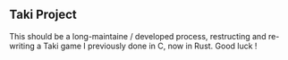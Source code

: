 ## Taki Project

This should be a long-maintaine / developed process, restructing and re-writing a Taki game I previously done in C, now in Rust.
Good luck !
